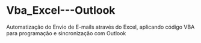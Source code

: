# Vba_Excel---Outlook
Automatização do Envio de E-mails através do Excel, aplicando código VBA para programação e sincronização com Outlook
